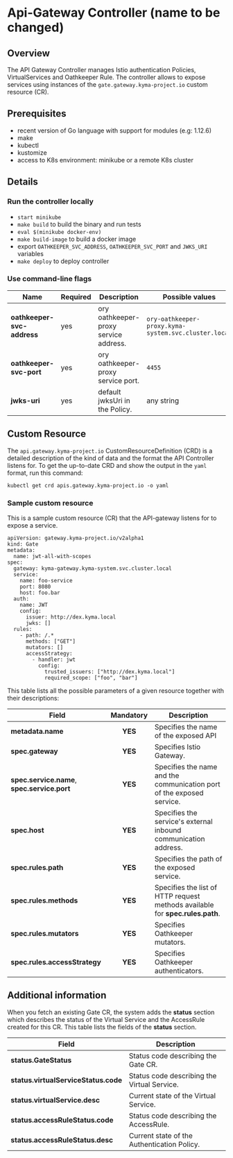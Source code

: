 # Api-Gateway Controller (name to be changed)

## Overview

The API Gateway Controller manages Istio authentication Policies, VirtualServices and Oathkeeper Rule. The controller allows to expose services using instances of the `gate.gateway.kyma-project.io` custom resource (CR).

## Prerequisites

- recent version of Go language with support for modules (e.g: 1.12.6)
- make
- kubectl
- kustomize
- access to K8s environment: minikube or a remote K8s cluster

## Details

### Run the controller locally

- `start minikube`
- `make build` to build the binary and run tests
- `eval $(minikube docker-env)`
- `make build-image` to build a docker image
- export `OATHKEEPER_SVC_ADDRESS`, `OATHKEEPER_SVC_PORT` and `JWKS_URI` variables
- `make deploy` to deploy controller

### Use command-line flags

| Name | Required | Description | Possible values |
|------|----------|-------------|-----------------|
| **oathkeeper-svc-address** | yes | ory oathkeeper-proxy service address. | `ory-oathkeeper-proxy.kyma-system.svc.cluster.local` |
| **oathkeeper-svc-port** | yes | ory oathkeeper-proxy service port. | `4455` |
| **jwks-uri** | yes | default jwksUri in the Policy. | any string |

## Custom Resource

The `api.gateway.kyma-project.io` CustomResourceDefinition (CRD) is a detailed description of the kind of data and the format the API Controller listens for. To get the up-to-date CRD and show
the output in the `yaml` format, run this command:
```
kubectl get crd apis.gateway.kyma-project.io -o yaml
```

### Sample custom resource

This is a sample custom resource (CR) that the API-gateway listens for to expose a service.

```
apiVersion: gateway.kyma-project.io/v2alpha1
kind: Gate
metadata:
  name: jwt-all-with-scopes
spec:
  gateway: kyma-gateway.kyma-system.svc.cluster.local
  service:
    name: foo-service
    port: 8080
    host: foo.bar
  auth: 
    name: JWT
    config:
      issuer: http://dex.kyma.local
      jwks: []
  rules:
    - path: /.*
      methods: ["GET"]
      mutators: []
      accessStrategy:
        - handler: jwt
          config:
            trusted_issuers: ["http://dex.kyma.local"]
            required_scope: ["foo", "bar"]

```

This table lists all the possible parameters of a given resource together with their descriptions:

| Field   |      Mandatory      |  Description |
|----------|:-------------:|------|
| **metadata.name** |    **YES**   | Specifies the name of the exposed API |
| **spec.gateway** | **YES** | Specifies Istio Gateway. |
| **spec.service.name**, **spec.service.port** | **YES** | Specifies the name and the communication port of the exposed service. |
| **spec.host** | **YES** | Specifies the service's external inbound communication address. |
| **spec.rules.path** | **YES** | Specifies the path of the exposed service. |
| **spec.rules.methods** | **YES** | Specifies the list of HTTP request methods available for **spec.rules.path**. |
| **spec.rules.mutators** | **YES** | Specifies Oathkeeper mutators. |
| **spec.rules.accessStrategy** | **YES** | Specifies Oathkeeper authenticators. |

## Additional information

When you fetch an existing Gate CR, the system adds the **status** section which describes the status of the Virtual Service and the AccessRule created for this CR. This table lists the fields of the **status** section.

| Field   |  Description |
|----------|-------------|
| **status.GateStatus** | Status code describing the Gate CR. |
| **status.virtualServiceStatus.code** | Status code describing the Virtual Service. |
| **status.virtualService.desc** | Current state of the Virtual Service. |
| **status.accessRuleStatus.code** | Status code describing the AccessRule. |
| **status.accessRuleStatus.desc** | Current state of the Authentication Policy. |
